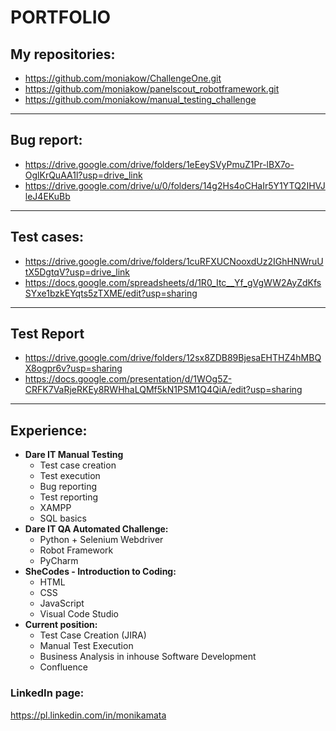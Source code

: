 # PORTFOLIO

## My repositories:
* https://github.com/moniakow/ChallengeOne.git
* https://github.com/moniakow/panelscout_robotframework.git
* https://github.com/moniakow/manual_testing_challenge

-----

## Bug report:
* https://drive.google.com/drive/folders/1eEeySVyPmuZ1Pr-lBX7o-OglKrQuAA1l?usp=drive_link
* https://drive.google.com/drive/u/0/folders/14g2Hs4oCHaIr5Y1YTQ2IHVJleJ4EKuBb
-----
## Test cases:
* https://drive.google.com/drive/folders/1cuRFXUCNooxdUz2IGhHNWruUtX5DgtqV?usp=drive_link
* https://docs.google.com/spreadsheets/d/1R0_Itc__Yf_gVgWW2AyZdKfsSYxe1bzkEYqts5zTXME/edit?usp=sharing

-----
## Test Report
*  https://drive.google.com/drive/folders/12sx8ZDB89BjesaEHTHZ4hMBQX8ogpr6v?usp=sharing 
*  https://docs.google.com/presentation/d/1WOg5Z-CRFK7VaRjeRKEy8RWHhaLQMf5kN1PSM1Q4QiA/edit?usp=sharing
-----

## Experience:
* **Dare IT Manual Testing**
   * Test case creation
   * Test execution
   * Bug reporting
   * Test reporting
   * XAMPP
   * SQL basics
* **Dare IT QA Automated Challenge:**
    * Python + Selenium Webdriver
    * Robot Framework
    * PyCharm
* **SheCodes - Introduction to Coding:**
  * HTML
  * CSS
  * JavaScript
  * Visual Code Studio
* **Current position:**
  * Test Case Creation (JIRA)
  * Manual Test Execution
  * Business Analysis in inhouse Software Development
  * Confluence

### LinkedIn page: 
https://pl.linkedin.com/in/monikamata 

 
